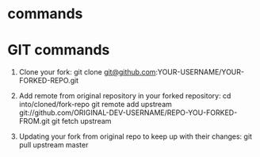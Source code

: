 # commands

# GIT commands

1. Clone your fork:
  git clone git@github.com:YOUR-USERNAME/YOUR-FORKED-REPO.git
  
2. Add remote from original repository in your forked repository:
  cd into/cloned/fork-repo
  git remote add upstream git://github.com/ORIGINAL-DEV-USERNAME/REPO-YOU-FORKED-FROM.git
  git fetch upstream

3. Updating your fork from original repo to keep up with their changes:
  git pull upstream master
  
